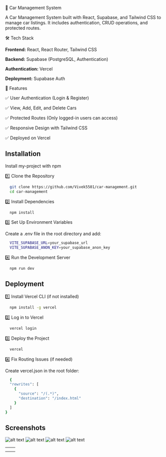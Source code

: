 
🚗 Car Management System

A Car Management System built with React, Supabase, and Tailwind CSS to manage car listings. It includes authentication, CRUD operations, and protected routes.


🛠️ Tech Stack

**Frontend:** React, React Router, Tailwind CSS

**Backend:** Supabase (PostgreSQL, Authentication)

**Authentication:** Vercel

**Deployment:** Supabase Auth



🚀 Features

✅ User Authentication (Login & Register)

✅ View, Add, Edit, and Delete Cars

✅ Protected Routes (Only logged-in users can access)

✅ Responsive Design with Tailwind CSS

✅ Deployed on Vercel


## Installation

Install my-project with npm

1️⃣ Clone the Repository
```bash
  git clone https://github.com/Vivek5501/car-management.git
  cd car-management
```

2️⃣ Install Dependencies
```bash
  npm install
```

3️⃣ Set Up Environment Variables

Create a .env file in the root directory and add:
```bash
  VITE_SUPABASE_URL=your_supabase_url
  VITE_SUPABASE_ANON_KEY=your_supabase_anon_key
```

4️⃣ Run the Development Server
```bash
  npm run dev
```
## Deployment

1️⃣ Install Vercel CLI (if not installed)

```bash
  npm install -g vercel
```

2️⃣ Log in to Vercel
```bash
  vercel login
```

3️⃣ Deploy the Project
```bash
  vercel
```

4️⃣ Fix Routing Issues (if needed)

Create vercel.json in the root folder:
```bash
  {
  "rewrites": [
    {
      "source": "/(.*)",
      "destination": "/index.html"
    }
  ]
}

```


## Screenshots

![alt text]({EA76FB19-5914-4184-B127-6941C6191628}.png)
![alt text]({0866A545-1C1E-47EC-89E7-D8BE24D33CA2}.png)
![alt text]({233C19B4-AA63-4403-8FF1-600A0B0378B7}.png)
![alt text]({86CD92A2-8E76-4CAF-BF34-987D8D77B76D}.png)

<table>
  <tr>
    <td><img src="https://github.com/vishal1patidar/Quicksell-Frontend-assignment/assets/79128256/6119f174-c748-40c7-98a9-0b80c5573151" alt="" /></td>
    <td><img src="https://github.com/vishal1patidar/Quicksell-Frontend-assignment/assets/79128256/870bb1a3-33b7-443b-add5-dcc1fc81a4c6" alt="" /></td>
  </tr>
  <tr>
    <td><img src="https://github.com/vishal1patidar/Quicksell-Frontend-assignment/assets/79128256/ae532c31-ceb8-4414-aae2-735c2b4c40d1" alt="" /></td>
    <td><img src="https://github.com/vishal1patidar/Quicksell-Frontend-assignment/assets/79128256/bf8202a8-6633-49b2-8e26-19f0db1e17ce" alt="" /></td>
  </tr>
</table>


